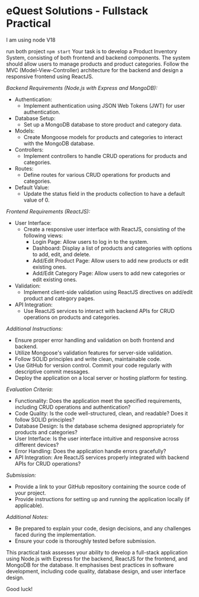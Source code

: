 # eQuest Solutions - Fullstack Practical


I am using node  V18

run both project 
`npm start`
Your task is to develop a Product Inventory System, consisting of both frontend and backend components. The system should allow users to manage products and product categories. Follow the MVC (Model-View-Controller) architecture for the backend and design a responsive frontend using ReactJS.

*Backend Requirements (Node.js with Express and MongoDB):*

* Authentication:
    * Implement authentication using JSON Web Tokens (JWT) for user authentication.
* Database Setup:
    * Set up a MongoDB database to store product and category data.
* Models:
    * Create Mongoose models for products and categories to interact with the MongoDB database.
* Controllers:
    * Implement controllers to handle CRUD operations for products and categories.
* Routes:
    * Define routes for various CRUD operations for products and categories.
* Default Value:
    * Update the status field in the products collection to have a default value of 0.

*Frontend Requirements (ReactJS):*
- User Interface:
    - Create a responsive user interface with ReactJS, consisting of the following views:
        - Login Page: Allow users to log in to the system.
        - Dashboard: Display a list of products and categories with options to add, edit, and delete.
        - Add/Edit Product Page: Allow users to add new products or edit existing ones.
        - Add/Edit Category Page: Allow users to add new categories or edit existing ones.
- Validation:
    - Implement client-side validation using ReactJS directives on add/edit product and category pages.
- API Integration:
   - Use ReactJS services to interact with backend APIs for CRUD operations on products and categories.

*Additional Instructions:*
- Ensure proper error handling and validation on both frontend and backend.
- Utilize Mongoose's validation features for server-side validation.
- Follow SOLID principles and write clean, maintainable code.
- Use GitHub for version control. Commit your code regularly with descriptive commit messages.
- Deploy the application on a local server or hosting platform for testing.

*Evaluation Criteria:*
- Functionality: Does the application meet the specified requirements, including CRUD operations and authentication?
- Code Quality: Is the code well-structured, clean, and readable? Does it follow SOLID principles?
- Database Design: Is the database schema designed appropriately for products and categories?
- User Interface: Is the user interface intuitive and responsive across different devices?
- Error Handling: Does the application handle errors gracefully?
- API Integration: Are ReactJS services properly integrated with backend APIs for CRUD operations?

*Submission:*
- Provide a link to your GitHub repository containing the source code of your project.
- Provide instructions for setting up and running the application locally (if applicable).

*Additional Notes:*
- Be prepared to explain your code, design decisions, and any challenges faced during the implementation.
- Ensure your code is thoroughly tested before submission.

This practical task assesses your ability to develop a full-stack application using Node.js with Express for the backend, ReactJS for the frontend, and MongoDB for the database. It emphasises best practices in software development, including code quality, database design, and user interface design. 

Good luck!
